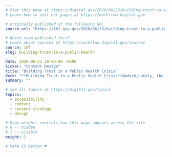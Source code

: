 ```yaml
---
# View this page at https://digital.gov/2020/06/23/building-trust-in-a-public-health
# Learn how to edit our pages at https://workflow.digital.gov

# originally published at the following URL
source_url: "https://18f.gsa.gov/2020/06/23/building-trust-in-a-public-health-crisis/"

# Which team published this?
# Learn about sources at https://workflow.digital.gov/sources
source: 18f
slug: building-trust-in-a-public-health

date: 2020-06-23 18:00:00 -0500
kicker: "Content Design"
title: "Building Trust in a Public Health Crisis"
deck: "**Building Trust in a Public Health Crisis**&mdash;Lately, the 18F content team has been thinking about how to communicate well in a crisis—providing clear, understandable content is especially important. Content strategy practices that focus on the needs of the user are essential to earning the trust of the public. Here, we will explain how to embody those qualities on the web in user-centered ways."
summary: ""

# see all topics at https://digital.gov/topics
topics: 
  - accessibility
  - content
  - content-strategy
  - design

# Page weight: controls how this page appears across the site
# 0 -- hidden
# 1 -- visible
weight: 1

# Make it better ♥
---
```

